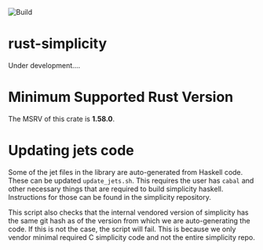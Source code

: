 ![Build](https://github.com/apoelstra/rust-simplicity/workflows/Continuous%20integration/badge.svg)

# rust-simplicity
Under development....

# Minimum Supported Rust Version

The MSRV of this crate is **1.58.0**.

# Updating jets code

Some of the jet files in the library are auto-generated from Haskell code. These can be updated `update_jets.sh`. This requires the user has `cabal` and other necessary things that are required to build simplicity haskell. Instructions for those can be found in the simplicity repository.

This script also checks that the internal vendored version of simplicity has the same git hash as of the version from which we are auto-generating the code. If this is not the case, the script will fail. This is because we only vendor minimal required C simplicity code and not the entire simplicity repo.
